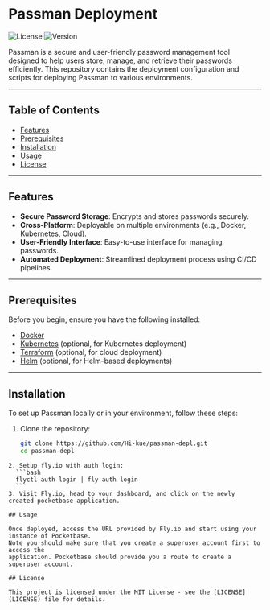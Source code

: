 # Passman Deployment

![License](https://img.shields.io/badge/license-MIT-blue.svg)
![Version](https://img.shields.io/badge/version-1.0.0-green.svg)

Passman is a secure and user-friendly password management tool designed to help users store, manage, and retrieve their passwords efficiently. This repository contains the deployment configuration and scripts for deploying Passman to various environments.

---

## Table of Contents

- [Features](#features)
- [Prerequisites](#prerequisites)
- [Installation](#installation)
- [Usage](#usage)
- [License](#license)

---

## Features

- **Secure Password Storage**: Encrypts and stores passwords securely.
- **Cross-Platform**: Deployable on multiple environments (e.g., Docker, Kubernetes, Cloud).
- **User-Friendly Interface**: Easy-to-use interface for managing passwords.
- **Automated Deployment**: Streamlined deployment process using CI/CD pipelines.

---

## Prerequisites

Before you begin, ensure you have the following installed:

- [Docker](https://docs.docker.com/get-docker/)
- [Kubernetes](https://kubernetes.io/docs/setup/) (optional, for Kubernetes deployment)
- [Terraform](https://www.terraform.io/downloads.html) (optional, for cloud deployment)
- [Helm](https://helm.sh/docs/intro/install/) (optional, for Helm-based deployments)

---

## Installation

To set up Passman locally or in your environment, follow these steps:

1. Clone the repository:
   ```bash
   git clone https://github.com/Hi-kue/passman-depl.git
   cd passman-depl
  ```
2. Setup fly.io with auth login:
    ```bash
    flyctl auth login | fly auth login
    ```
3. Visit Fly.io, head to your dashboard, and click on the newly created pocketbase application.

## Usage

Once deployed, access the URL provided by Fly.io and start using your instance of Pocketbase.
Note you should make sure that you create a superuser account first to access the
application. Pocketbase should provide you a route to create a superuser account.

## License

This project is licensed under the MIT License - see the [LICENSE](LICENSE) file for details.
